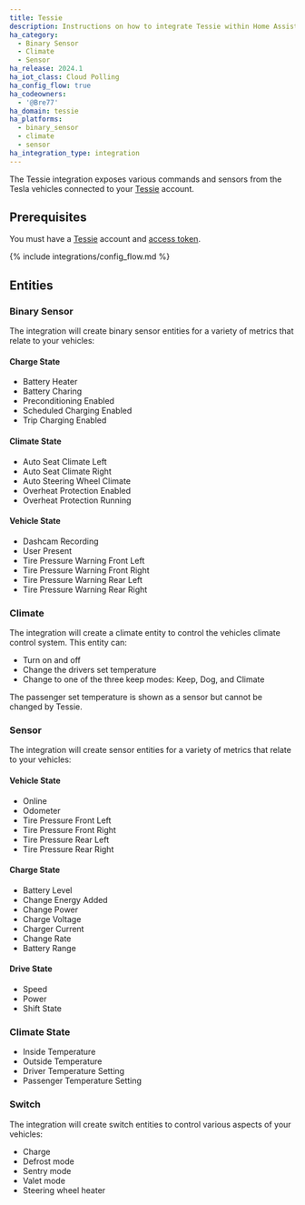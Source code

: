 ```yaml
---
title: Tessie
description: Instructions on how to integrate Tessie within Home Assistant.
ha_category:
  - Binary Sensor
  - Climate
  - Sensor
ha_release: 2024.1
ha_iot_class: Cloud Polling
ha_config_flow: true
ha_codeowners:
  - '@Bre77'
ha_domain: tessie
ha_platforms:
  - binary_sensor
  - climate
  - sensor
ha_integration_type: integration
---
```


The Tessie integration exposes various commands and sensors from the Tesla vehicles connected to your [Tessie](https://my.tessie.com/) account.

## Prerequisites

You must have a [Tessie](https://my.tessie.com/) account and [access token](https://my.tessie.com/settings/api).

{% include integrations/config_flow.md %}

## Entities

### Binary Sensor

The integration will create binary sensor entities for a variety of metrics that relate to your vehicles: 

#### Charge State
- Battery Heater
- Battery Charing
- Preconditioning Enabled
- Scheduled Charging Enabled
- Trip Charging Enabled

#### Climate State
- Auto Seat Climate Left
- Auto Seat Climate Right
- Auto Steering Wheel Climate
- Overheat Protection Enabled
- Overheat Protection Running

#### Vehicle State
- Dashcam Recording
- User Present
- Tire Pressure Warning Front Left
- Tire Pressure Warning Front Right
- Tire Pressure Warning Rear Left
- Tire Pressure Warning Rear Right

### Climate

The integration will create a climate entity to control the vehicles climate control system. This entity can:

- Turn on and off
- Change the drivers set temperature
- Change to one of the three keep modes: Keep, Dog, and Climate

The passenger set temperature is shown as a sensor but cannot be changed by Tessie.

### Sensor

The integration will create sensor entities for a variety of metrics that relate to your vehicles:

#### Vehicle State
- Online
- Odometer
- Tire Pressure Front Left
- Tire Pressure Front Right
- Tire Pressure Rear Left
- Tire Pressure Rear Right

#### Charge State
- Battery Level
- Change Energy Added
- Change Power
- Charge Voltage
- Charger Current
- Change Rate
- Battery Range

#### Drive State
- Speed
- Power
- Shift State

### Climate State
- Inside Temperature
- Outside Temperature
- Driver Temperature Setting
- Passenger Temperature Setting

### Switch

The integration will create switch entities to control various aspects of your vehicles:

- Charge
- Defrost mode
- Sentry mode
- Valet mode
- Steering wheel heater
